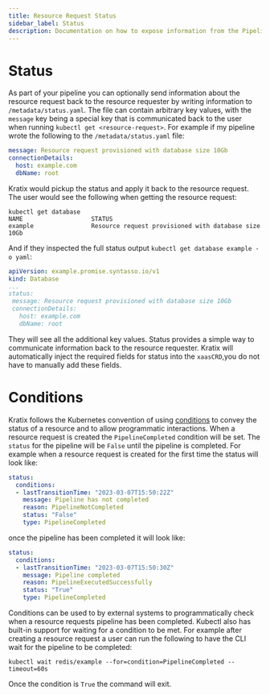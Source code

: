 ```yaml
---
title: Resource Request Status
sidebar_label: Status
description: Documentation on how to expose information from the Pipeline to the Platform user through the Resource Request Status field
---
```


# Status
As part of your pipeline you can optionally send information about the
resource request back to the resource requester by writing information to `/metadata/status.yaml`.
The file can contain arbitrary key values, with the `message` key being a special key that is communicated back
to the user when running `kubectl get <resource-request>`. For example if my pipeline wrote the
following to the `/metadata/status.yaml` file:
 ```yaml
 message: Resource request provisioned with database size 10Gb
 connectionDetails:
   host: example.com
   dbName: root
 ```

Kratix would pickup the status and apply it back to the resource request. The
user would see the following when getting the resource request:
```shell
kubectl get database
NAME                   STATUS
example                Resource request provisioned with database size 10Gb
```
And if they inspected the full status output `kubectl get database example -o yaml`:
```yaml
apiVersion: example.promise.syntasso.io/v1
kind: Database
...
status:
 message: Resource request provisioned with database size 10Gb
 connectionDetails:
   host: example.com
   dbName: root
```

They will see all the additional key values. Status provides a simple way to
communicate information back to the resource requester. Kratix will automatically
inject the required fields for status into the `xaasCRD`,you do not have to manually
add these fields.

# Conditions
Kratix follows the Kubernetes convention of using [conditions](https://kubernetes.io/docs/concepts/workloads/pods/pod-lifecycle/#container-states)
to convey the status of a resource and to allow programmatic interactions. When a
resource request is created the `PipelineCompleted` condition will be set. The `status`
for the pipeline will be `False` until the pipeline is completed. For example
when a resource request is created for the first time the status will look like:
```yaml
status:
  conditions:
  - lastTransitionTime: "2023-03-07T15:50:22Z"
    message: Pipeline has not completed
    reason: PipelineNotCompleted
    status: "False"
    type: PipelineCompleted
```

once the pipeline has been completed it will look like:
```yaml
status:
  conditions:
  - lastTransitionTime: "2023-03-07T15:50:30Z"
    message: Pipeline completed
    reason: PipelineExecutedSuccessfully
    status: "True"
    type: PipelineCompleted
```

Conditions can be used to by external systems to programmatically check when a
resource requests pipeline has been completed. Kubectl also has built-in support
for waiting for a condition to be met. For example after creating a resource
request a user can run the following to have the CLI wait for the pipeline to be
completed:
```
kubectl wait redis/example --for=condition=PipelineCompleted --timeout=60s
```

Once the condition is `True` the command will exit.
